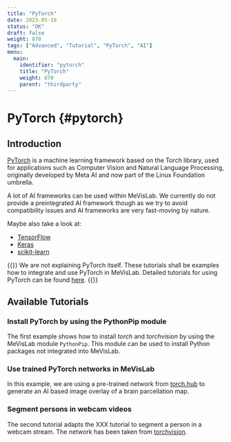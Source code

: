 ```yaml
---
title: "PyTorch"
date: 2023-05-16
status: "OK"
draft: false
weight: 870
tags: ["Advanced", "Tutorial", "PyTorch", "AI"]
menu: 
  main:
    identifier: "pytorch"
    title: "PyTorch"
    weight: 870
    parent: "thirdparty"
---
```

# PyTorch {#pytorch}
## Introduction
[PyTorch](http://www.pytorch.org "pytorch") is a machine learning framework based on the Torch library, used for applications such as Computer Vision and Natural Language Processing, originally developed by Meta AI and now part of the Linux Foundation umbrella.

A lot of AI frameworks can be used within MeVisLab. We currently do not provide a preintegrated AI framework though as we try to avoid compatibility issues and AI frameworks are very fast-moving by nature.

Maybe also take a look at:
* [TensorFlow](https://www.tensorflow.org "tensorflow")
* [Keras](https://keras.io "Keras")
* [scikit-learn](https://scikit-learn.org "scikit-learn")

{{<alert class="info" caption="Attention">}}
We are not explaining PyTorch itself. These tutorials shall be examples how to integrate and use PyTorch in MeVisLab. Detailed tutorials for using PyTorch can be found [here](https://pytorch.org/tutorials/).
{{</alert>}}

## Available Tutorials
### Install PyTorch by using the PythonPip module
The first example shows how to install *torch* and *torchvision* by using the MeVisLab module `PythonPip`. This module can be used to install Python packages not integrated into MeVisLab.

### Use trained PyTorch networks in MeVisLab
In this example, we are using a pre-trained network from [torch.hub](https://pytorch.org/hub/) to generate an AI based image overlay of a brain parcellation map.

### Segment persons in webcam videos
The second tutorial adapts the XXX tutorial to segment a person in a webcam stream. The network has been taken from [torchvision](https://pytorch.org/vision/stable/index.html).

